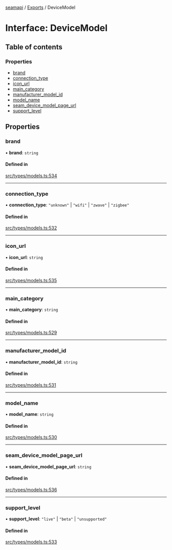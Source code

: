 [seamapi](../README.md) / [Exports](../modules.md) / DeviceModel

# Interface: DeviceModel

## Table of contents

### Properties

- [brand](DeviceModel.md#brand)
- [connection\_type](DeviceModel.md#connection_type)
- [icon\_url](DeviceModel.md#icon_url)
- [main\_category](DeviceModel.md#main_category)
- [manufacturer\_model\_id](DeviceModel.md#manufacturer_model_id)
- [model\_name](DeviceModel.md#model_name)
- [seam\_device\_model\_page\_url](DeviceModel.md#seam_device_model_page_url)
- [support\_level](DeviceModel.md#support_level)

## Properties

### brand

• **brand**: `string`

#### Defined in

[src/types/models.ts:534](https://github.com/seamapi/javascript/blob/main/src/types/models.ts#L534)

___

### connection\_type

• **connection\_type**: ``"unknown"`` \| ``"wifi"`` \| ``"zwave"`` \| ``"zigbee"``

#### Defined in

[src/types/models.ts:532](https://github.com/seamapi/javascript/blob/main/src/types/models.ts#L532)

___

### icon\_url

• **icon\_url**: `string`

#### Defined in

[src/types/models.ts:535](https://github.com/seamapi/javascript/blob/main/src/types/models.ts#L535)

___

### main\_category

• **main\_category**: `string`

#### Defined in

[src/types/models.ts:529](https://github.com/seamapi/javascript/blob/main/src/types/models.ts#L529)

___

### manufacturer\_model\_id

• **manufacturer\_model\_id**: `string`

#### Defined in

[src/types/models.ts:531](https://github.com/seamapi/javascript/blob/main/src/types/models.ts#L531)

___

### model\_name

• **model\_name**: `string`

#### Defined in

[src/types/models.ts:530](https://github.com/seamapi/javascript/blob/main/src/types/models.ts#L530)

___

### seam\_device\_model\_page\_url

• **seam\_device\_model\_page\_url**: `string`

#### Defined in

[src/types/models.ts:536](https://github.com/seamapi/javascript/blob/main/src/types/models.ts#L536)

___

### support\_level

• **support\_level**: ``"live"`` \| ``"beta"`` \| ``"unsupported"``

#### Defined in

[src/types/models.ts:533](https://github.com/seamapi/javascript/blob/main/src/types/models.ts#L533)
